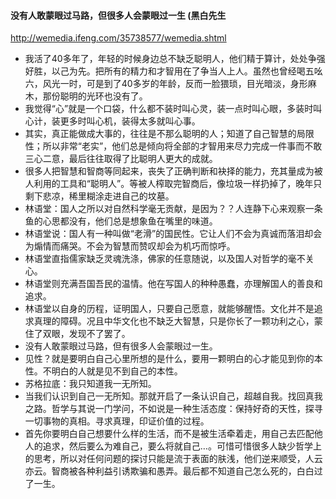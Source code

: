 #### 没有人敢蒙眼过马路，但很多人会蒙眼过一生 (黑白先生
http://wemedia.ifeng.com/35738577/wemedia.shtml
- 我活了40多年了，年轻的时候身边总不缺乏聪明人，他们精于算计，处处争强好胜，以己为先。把所有的精力和才智用在了争当人上人。虽然也曾经喝五吆六，风光一时，可是到了40多岁的年龄，反而一脸猥琐，目光暗淡，身形麻木，那份聪明的光环也没有了。
- 我觉得“心”就是一个口袋，什么都不装时叫心灵，装一点时叫心眼，多装时叫心计，装更多时叫心机，装得太多就叫心事。
- 其实，真正能做成大事的，往往是不那么聪明的人；知道了自己智慧的局限性；所以非常“老实”，他们总是倾向将全部的才智用来尽力完成一件事而不敢三心二意，最后往往取得了比聪明人更大的成就。
- 很多人把智慧和智商等同起来，丧失了正确判断和袂择的能力，充其量成为被人利用的工具和“聪明人”。等被人榨取完智商后，像垃圾一样扔掉了，晚年只剩下悲凉，稀里糊涂走进自己的坟墓。
- 林语堂：国人之所以对自然科学毫无贡献，是因为？？人连静下心来观察一条鱼的心思都没有，他们总是想象鱼在嘴里的味道。
- 林语堂说：国人有一种叫做“老滑”的国民性。它让人们不会为真诚而落泪却会为煽情而痛哭。不会为智慧而赞叹却会为机巧而惊呼。
- 林语堂直指儒家缺乏灵魂洗涤，佛家的任意随说，以及国人对哲学的毫不关心。
- 林语堂则充满吾国吾民的温情。他在写国人的种种愚蠢，亦理解国人的善良和追求。
- 林语堂以自身的历程，证明国人，只要自己愿意，就能够醒悟。文化并不是追求真理的障碍。况且中华文化也不缺乏大智慧，只是你长了一颗功利之心，蒙住了双眼，发现不了罢了。
- 没有人敢蒙眼过马路，但有很多人会蒙眼过一生。
- 见性？就是要明白自己心里所想的是什么，要用一颗明白的心才能见到你的本性。不明白的人就是见不到自己的本性。
- 苏格拉底：我只知道我一无所知。
- 当我们认识到自己一无所知。那就开启了一条认识自己，超越自我。找回真我之路。哲学与其说一门学问，不如说是一种生活态度：保持好奇的天性，探寻一切事物的真相。寻求真理，印证价值的过程。
- 首先你要明白自己想要什么样的生活，而不是被生活牵着走，用自己去匹配他人的追求，然后要么为难自己，要么将就自己…。可惜可惜很多人缺少哲学上的思考，所以对任何问题的探讨只能是流于表面的肤浅，他们逆来顺受，人云亦云。智商被各种利益引诱欺骗和愚弄。最后都不知道自己怎么死的，白白过了一生。
